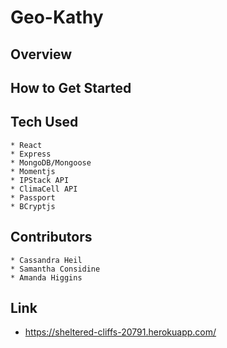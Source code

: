 # Geo-Kathy
## Overview

## How to Get Started

## Tech Used
    * React
    * Express
    * MongoDB/Mongoose
    * Momentjs
    * IPStack API
    * ClimaCell API
    * Passport
    * BCryptjs

## Contributors 
    * Cassandra Heil
    * Samantha Considine
    * Amanda Higgins

## Link
 * https://sheltered-cliffs-20791.herokuapp.com/